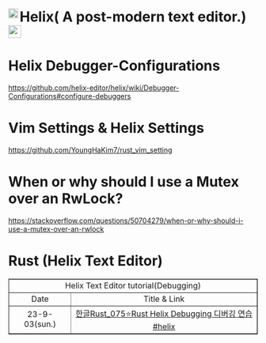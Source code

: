 # Helix( A post-modern text editor.)<a href="https://helix-editor.com/"><img align="left" alt="helix" width="20px" src="https://user-images.githubusercontent.com/67513038/214281307-c7bd5adf-eba9-4f13-9247-7700fb1deff9.png" /></a><a href="https://www.rust-lang.org/"><img align="center" alt="rust1" width="26px" src="https://user-images.githubusercontent.com/67513038/213436632-820a1675-98d9-4626-979d-be63c60cdcb7.png" /></a>

# Helix Debugger-Configurations

https://github.com/helix-editor/helix/wiki/Debugger-Configurations#configure-debuggers


# Vim Settings & Helix Settings

https://github.com/YoungHaKim7/rust_vim_setting


# When or why should I use a Mutex over an RwLock?

https://stackoverflow.com/questions/50704279/when-or-why-should-i-use-a-mutex-over-an-rwlock


# Rust (Helix Text Editor)

<table border="1">
    <tr>
    <td colspan="2" align="center">Helix Text Editor tutorial(Debugging)</td>
    </tr>
    <tr align="center">
        <td>Date</td>
        <td>Title & Link</td>
    </tr>
    <tr align="center">
        <td>23-9-03(sun.)</td>
        <td><a href="https://youtu.be/ChzrzqFRjLI?si=GuEYBe10GnnoKQx1">한글Rust_075⭐️Rust Helix Debugging 디버깅 연습 #helix </td>
    </tr>
</table>
